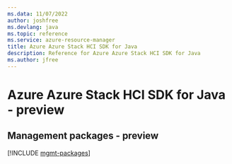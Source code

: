 ```yaml
---
ms.data: 11/07/2022
author: joshfree
ms.devlang: java
ms.topic: reference
ms.service: azure-resource-manager
title: Azure Azure Stack HCI SDK for Java
description: Reference for Azure Azure Stack HCI SDK for Java
ms.author: jfree
---
```

# Azure Azure Stack HCI SDK for Java - preview

## Management packages - preview
[!INCLUDE [mgmt-packages](azure-stack-hci-mgmt-index.md)]